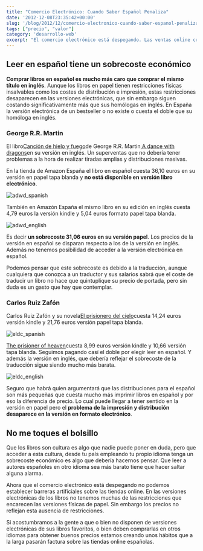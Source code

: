 ```yaml
---
title: "Comercio Electrónico: Cuando Saber Español Penaliza"
date: '2012-12-08T23:35:42+00:00'
slug: '/blog/2012/12/comercio-electronico-cuando-saber-espanol-penaliza'
tags: ["precio", "valor"]
category: 'desarrollo-web'
excerpt: "El comercio electrónico está despegando. Las ventas online crecen sin parar. Los consumidores cada vez tenemos más sitios web donde comprar, más competencia y mejores precios… excepto para los que solo hablan español."
---
```

## Leer en español tiene un sobrecoste económico

**Comprar libros en español es mucho más caro que comprar el mismo título en inglés**. Aunque los libros en papel tienen restricciones físicas insalvables como los costes de distribución e impresión, estas restricciones desaparecen en las versiones electrónicas, que sin embargo siguen costando significativamente más que sus homólogas en inglés. En España la versión electrónica de un bestseller o no existe o cuesta el doble que su homóloga en inglés.

### George R.R. Martin

El libro[Canción de hielo y fuego](http://www.amazon.es/Canci%C3%B3n-hielo-fuego-dragones-Gigamesh/dp/8496208958)de George R.R. Martin,[A dance with dragons](http://www.amazon.es/Dance-Dragons-Book-Song-Fire/dp/0006486118/)en su versión en inglés. Un superventas que no debería tener problemas a la hora de realizar tiradas amplias y distribuciones masivas.

En la tienda de Amazon España el libro en español cuesta 36,10 euros en su versión en papel tapa blanda y **no está disponible en versión libro electrónico**.

![adwd_spanish](http://static.squarespace.com/static/5303797ae4b0c6ad9e43f072/5303ce80e4b0400995a883d6/5303cf51e4b0400995a88c53/1392758609422/adwd_spanish-650x320.png?format=original)























También en Amazón España el mismo libro en su edición en inglés cuesta 4,79 euros la versión kindle y 5,04 euros formato papel tapa blanda.

![adwd_english](http://static.squarespace.com/static/5303797ae4b0c6ad9e43f072/5303ce80e4b0400995a883d6/5303cf51e4b0400995a88c56/1392758609617/adwd_english-650x330.png?format=original)























Es decir **un sobrecoste 31,06 euros en su versión papel**. Los precios de la versión en español se disparan respecto a los de la versión en inglés. Además no tenemos posibilidad de acceder a la versión electrónica en español.

Podemos pensar que este sobrecoste es debido a la traducción, aunque cualquiera que conozca a un traductor y sus salarios sabrá que el coste de traducir un libro no hace que quintuplique su precio de portada, pero sin duda es un gasto que hay que contemplar.

### Carlos Ruiz Zafón

Carlos Ruiz Zafón y su novela[El prisionero del cielo](http://www.amazon.es/Prisionero-Autores-Espa%C3%B1oles-Iberoamer-ebook/dp/B00885UIF6/)cuesta 14,24 euros versión kindle y 21,76 euros versión papel tapa blanda.

![eldc_spanish](http://static.squarespace.com/static/5303797ae4b0c6ad9e43f072/5303ce80e4b0400995a883d6/5303cf51e4b0400995a88c59/1392758609820/eldc_spanish-650x238.png?format=original)

















[The prisioner of heaven](http://www.amazon.es/The-Prisoner-Heaven-A-Novel/dp/0062206281)cuesta 8,99 euros versión kindle y 10,66 versión tapa blanda. Seguimos pagando casí el doble por elegir leer en español. Y además la versión en inglés, que debería reflejar el sobrecoste de la traducción sigue siendo mucho más barata.

![eldc_english](http://static.squarespace.com/static/5303797ae4b0c6ad9e43f072/5303ce80e4b0400995a883d6/5303cf52e4b0400995a88c5d/1392758610019/eldc_english-650x304.png?format=original)





















Seguro que habrá quien argumentará que las distribuciones para el español son más pequeñas que cuesta mucho más imprimir libros en español y por eso la diferencia de precio. Lo cual puede llegar a tener sentido en la versión en papel pero el **problema de la impresión y distribución desaparece en la versión en formato electrónico**.

## No me toques el bolsillo

Que los libros son cultura es algo que nadie puede poner en duda, pero que acceder a esta cultura, desde tu país empleando tu propio idioma tenga un sobrecoste económico es algo que debería hacernos pensar. Que leer a autores españoles en otro idioma sea más barato tiene que hacer saltar alguna alarma.

Ahora que el comercio electrónico está despegando no podemos establecer barreras artificiales sobre las tiendas online. En las versiones electrónicas de los libros no tenemos muchas de las restricciones que encarecen las versiones físicas de papel. Sin embargo los precios no reflejan esta ausencia de restricciones.

Si acostumbramos a la gente a que o bien no disponen de versiones electrónicas de sus libros favoritos, o bien deben comprarlas en otros idiomas para obtener buenos precios estamos creando unos hábitos que a la larga pasarán factura sobre las tiendas online españolas.

